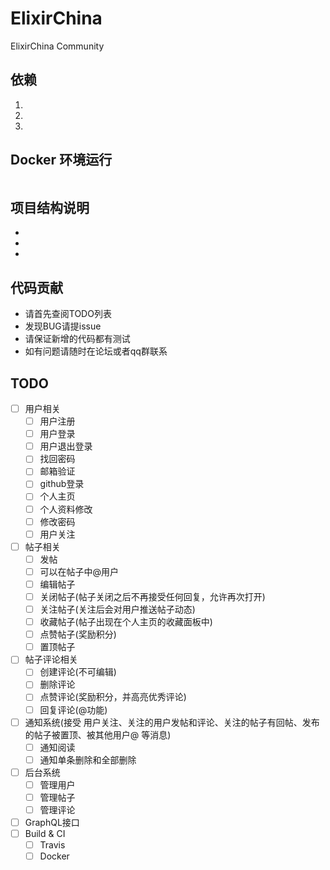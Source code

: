 # ElixirChina
ElixirChina Community


## 依赖
1. 
2. 
3. 


## Docker 环境运行
```bash

```

## 项目结构说明
* 
* 
* 

## 代码贡献
* 请首先查阅TODO列表
* 发现BUG请提issue
* 请保证新增的代码都有测试
* 如有问题请随时在论坛或者qq群联系

## TODO
* [ ] 用户相关
  * [ ] 用户注册
  * [ ] 用户登录
  * [ ] 用户退出登录
  * [ ] 找回密码
  * [ ] 邮箱验证
  * [ ] github登录
  * [ ] 个人主页
  * [ ] 个人资料修改
  * [ ] 修改密码
  * [ ] 用户关注
* [ ] 帖子相关
  * [ ] 发帖
  * [ ] 可以在帖子中@用户
  * [ ] 编辑帖子
  * [ ] 关闭帖子(帖子关闭之后不再接受任何回复，允许再次打开)
  * [ ] 关注帖子(关注后会对用户推送帖子动态)
  * [ ] 收藏帖子(帖子出现在个人主页的收藏面板中)
  * [ ] 点赞帖子(奖励积分)
  * [ ] 置顶帖子
* [ ] 帖子评论相关
  * [ ] 创建评论(不可编辑)
  * [ ] 删除评论
  * [ ] 点赞评论(奖励积分，并高亮优秀评论)
  * [ ] 回复评论(@功能)
* [ ] 通知系统(接受 用户关注、关注的用户发帖和评论、关注的帖子有回帖、发布的帖子被置顶、被其他用户@ 等消息)
  * [ ] 通知阅读
  * [ ] 通知单条删除和全部删除
* [ ] 后台系统
  * [ ] 管理用户
  * [ ] 管理帖子
  * [ ] 管理评论
* [ ] GraphQL接口
* [ ] Build & CI
  * [ ] Travis
  * [ ] Docker
